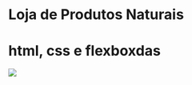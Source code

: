 # Loja de Produtos Naturais

# html, css e flexboxdas
<img src="https://raw.githubusercontent.com/dieegobs/loja-de-produtos-naturais/refs/heads/main/images/Site.png"/>







